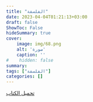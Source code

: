 ```yaml
---
title: "الفلسفة"
date: 2023-04-04T01:21:13+03:00
draft: false
ShowToc: False
hideSummary: true
cover:
    image: img/68.png
    alt: 'صورة'
    caption: ''
#    hidden: false
summary: 
tags: ["الفلسفة"]
categories: []
---
```

[تحميل الكتاب](./../../books/68.pdf)

